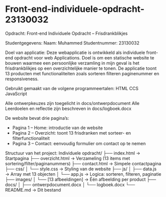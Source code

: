 # Front-end-individuele-opdracht-23130032
Opdracht: Front-end Individuele Opdracht –  Frisdrankblikjes

Studentgegevens: 
Naam: Muhammed
Studentnummer: 23130032

Doel van applicatie:
Deze webapplicatie is ontwikkeld als individuele front-end opdracht voor web Applications.
Doel is om een statische website te bouwen waarmee een persoonlijke verzamling in mijn geval is het frisdrankblikjes op een overzichtelijke manier te tonen.
De applicatie toont 13 producten met functionaliteiten zoals sorteren filteren paginenummer en responsiveness.

Gebruikt gemaakt van de volgene programmeertalen:
HTML
CCS
JavaScript

Alle ontwerpkeuzes zijn toegelicht in docs/ontwerpdocument
Alle Leerdoelen en reflectie zijn beschreven in docs/logboek.docx

De website bevat drie pagina’s:

- Pagina 1 – Home: introductie van de website
- Pagina 2 – Overzicht: toont 13 frisdranken met sorteer- en filterfunctionaliteit
- Pagina 3 – Contact: eenvoudig formulier om contact op te nemen


Structuur van het project:
Individuele opdracht/
├── index.html              → Startpagina
├── overzicht.html          → Verzameling (13 items met sortering/filter/paginanummers)
├── contact.html            → Simpele contactpagina
├── css/
│   └── style.css           → Styling van de website
├── js/
│   ├── data.js             → Array met 13 objecten 
│   └── app.js              → Logica: sorteren, filteren, paginatie
├── images/
│   └── [13 afbeeldingen]   → Één afbeelding per product
├── docs/
│   ├── ontwerpdocument.docx
│   └── logboek.docx
└── README.md               → Dit bestand





